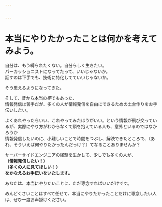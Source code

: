 ```yaml
---


---
```


<h1 id="本当にやりたかったことは何かを考えてみよう。">本当にやりたかったことは何かを考えてみよう。</h1>
<p>自分は、もう縛られたくない。自分らしく生きたい。<br>
パーカッショニストになってたって、いいじゃないか。<br>
話すのは下手でも、技術に特化してていいじゃないか。</p>
<p>そう思えるようになってきた。</p>
<p>そして、昔から本当の<em>夢</em>でもあった、<br>
情報発信は苦手だが、多くの人が情報発信を自由にできるための土台作りをお手伝いしたい。</p>
<p>よくあれやったらいい、これやってみたほうがいい。という情報が飛び交っているが、実際にやり方がわからなくて頭を抱えている人も、意外といるのではなかろうか<br>
情報発信したいのに、小難しいことで時間をつぶし、解決できたところで、（あれ、そういえば何やりたかったんだっけ？）てなることありませんか？</p>
<p>サーバーサイドエンジニアの経験を生かして、少しでも多くの人が、<br>
<strong>（情報発信したい！）</strong><br>
<strong>（多くの人に見てほしい！）</strong><br>
<strong>をかなえるお手伝いをいたします。</strong></p>
<p>あなたは、本当にやりたいことに、ただ専念すればいいだけです。</p>
<p>めんどくさいことはすべて任せて、本当にやりたかったことだけに専念したい人は、ぜひ一度お声掛けください。</p>

